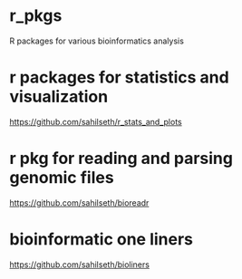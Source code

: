 # r_pkgs
R packages for various bioinformatics analysis


# r packages for statistics and visualization

https://github.com/sahilseth/r_stats_and_plots

# r pkg for reading and parsing genomic files

https://github.com/sahilseth/bioreadr

# bioinformatic one liners

https://github.com/sahilseth/bioliners
